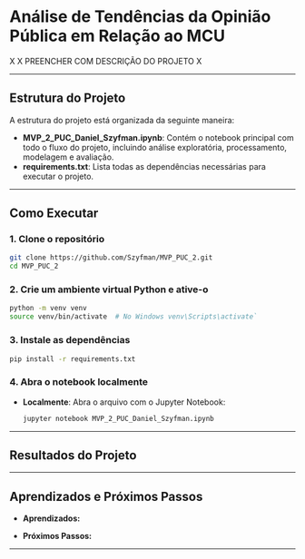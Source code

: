 # **Análise de Tendências da Opinião Pública em Relação ao MCU**

X 
X PREENCHER COM DESCRIÇÃO DO PROJETO
X

---

## **Estrutura do Projeto**

A estrutura do projeto está organizada da seguinte maneira:

- **MVP_2_PUC_Daniel_Szyfman.ipynb**: Contém o notebook principal com todo o fluxo do projeto, incluindo análise exploratória, processamento, modelagem e avaliação.
- **requirements.txt**: Lista todas as dependências necessárias para executar o projeto.
---

## **Como Executar**

### **1. Clone o repositório**
```bash
git clone https://github.com/Szyfman/MVP_PUC_2.git
cd MVP_PUC_2
```

### **2. Crie um ambiente virtual Python e ative-o**
```bash
python -m venv venv
source venv/bin/activate  # No Windows venv\Scripts\activate`
```

### **3. Instale as dependências**
```bash
pip install -r requirements.txt
```

### **4. Abra o notebook localmente**
- **Localmente**: Abra o arquivo com o Jupyter Notebook:
  ```bash
  jupyter notebook MVP_2_PUC_Daniel_Szyfman.ipynb
  ```

---

## **Resultados do Projeto**



---

## **Aprendizados e Próximos Passos**

- **Aprendizados:** 

- **Próximos Passos:**
  

---

